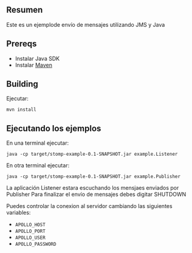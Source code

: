 ## Resumen

Este es un ejemplode envío de mensajes utilizando JMS y Java

## Prereqs

- Instalar Java SDK
- Instalar [Maven](http://maven.apache.org/download.html) 

## Building

Ejecutar:

    mvn install

## Ejecutando los ejemplos

En una terminal ejecutar:

    java -cp target/stomp-example-0.1-SNAPSHOT.jar example.Listener

En otra terminal ejecutar:

    java -cp target/stomp-example-0.1-SNAPSHOT.jar example.Publisher

La aplicación Listener estara escuchando los mensjaes enviados por Publisher
Para finalizar el envío de mensajes debes digitar SHUTDOWN

Puedes controlar la conexion al servidor cambiando las siguientes variables: 

* `APOLLO_HOST`
* `APOLLO_PORT`
* `APOLLO_USER`
* `APOLLO_PASSWORD`
